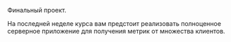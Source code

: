Финальный проект.

На последней неделе курса вам предстоит реализовать полноценное серверное приложение для получения метрик от множества клиентов.
